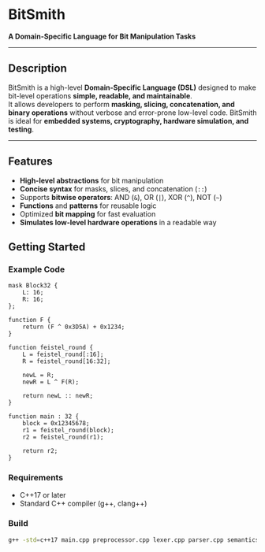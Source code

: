 # BitSmith

**A Domain-Specific Language for Bit Manipulation Tasks**

---

## Description
BitSmith is a high-level **Domain-Specific Language (DSL)** designed to make bit-level operations **simple, readable, and maintainable**.  
It allows developers to perform **masking, slicing, concatenation, and binary operations** without verbose and error-prone low-level code. BitSmith is ideal for **embedded systems, cryptography, hardware simulation, and testing**.

---

## Features
- **High-level abstractions** for bit manipulation  
- **Concise syntax** for masks, slices, and concatenation (`::`)  
- Supports **bitwise operators**: AND (`&`), OR (`|`), XOR (`^`), NOT (`~`)  
- **Functions** and **patterns** for reusable logic  
- Optimized **bit mapping** for fast evaluation  
- **Simulates low-level hardware operations** in a readable way  


## Getting Started

### Example Code

```
mask Block32 {
    L: 16;
    R: 16;
};

function F {
    return (F ^ 0x3D5A) + 0x1234;
}

function feistel_round {
    L = feistel_round[:16];
    R = feistel_round[16:32];

    newL = R;
    newR = L ^ F(R);

    return newL :: newR;
}

function main : 32 {
    block = 0x12345678;
    r1 = feistel_round(block);
    r2 = feistel_round(r1);

    return r2;
}
```

### Requirements
- C++17 or later  
- Standard C++ compiler (g++, clang++)  

### Build
```bash
g++ -std=c++17 main.cpp preprocessor.cpp lexer.cpp parser.cpp semantics.cpp -o dslc
